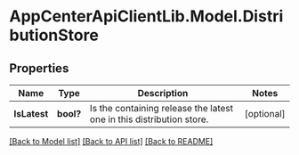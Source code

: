 # AppCenterApiClientLib.Model.DistributionStore
## Properties

Name | Type | Description | Notes
------------ | ------------- | ------------- | -------------
**IsLatest** | **bool?** | Is the containing release the latest one in this distribution store. | [optional] 

[[Back to Model list]](../README.md#documentation-for-models) [[Back to API list]](../README.md#documentation-for-api-endpoints) [[Back to README]](../README.md)


